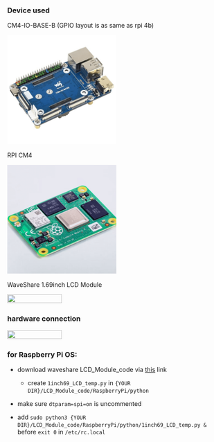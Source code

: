 ### Device used

CM4-IO-BASE-B (GPIO layout is as same as rpi 4b)

<img src="https://raw.githubusercontent.com/MartinRGB/RaspberryPi-CM4-eGPU-Guide/main/art/Hardware/CM4-IO-BASE-A.png" width="50%" height="50%">

RPI CM4

<img src="https://raw.githubusercontent.com/MartinRGB/RaspberryPi-CM4-eGPU-Guide/main/art/Hardware/CM4.png" width="50%" height="50%">

WaveShare 1.69inch LCD Module

<img src="https://github.com/MartinRGB/MCU-SBC-Note/assets/7036706/b0ea00eb-8fac-4c06-80a2-724c825839d3" width="50%" height="50%">

### hardware connection

<img src="https://github.com/MartinRGB/MCU-SBC-Note/assets/7036706/51c89206-22d7-4a8d-84b6-b465409f6a66" width="50%" height="50%">

### for Raspberry Pi OS:

- download waveshare LCD_Module_code via [this](https://www.waveshare.com/wiki/1.69inch_LCD_Module#Run_Python_Demo) link
  - create `1inch69_LCD_temp.py` in `{YOUR DIR}/LCD_Module_code/RaspberryPi/python`

- make sure `dtparam=spi=on` is uncommented

- add `sudo python3 {YOUR DIR}/LCD_Module_code/RaspberryPi/python/1inch69_LCD_temp.py &` before `exit 0` in `/etc/rc.local`
